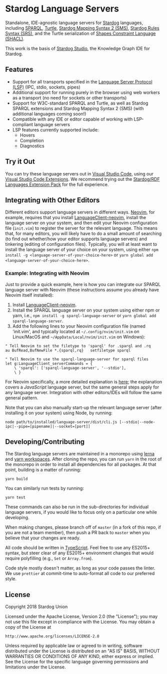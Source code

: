 # Stardog Language Servers

Standalone, IDE-agnostic language servers for [Stardog](https://www.stardog.com)
languages, including [SPARQL](https://en.wikipedia.org/wiki/SPARQL),
[Turtle](https://en.wikipedia.org/wiki/Turtle_(syntax)),
[Stardog Mapping Syntax 2 (SMS)](https://www.stardog.com/docs/#_stardog_mapping_syntax_2),
[Stardog Rules Syntax (SRS)](https://www.stardog.com/docs/#_stardog_rules_syntax), and
the Turtle serialization of [Shapes Constraint Language (SHACL)](https://en.wikipedia.org/wiki/SHACL).

This work is the basis of [Stardog Studio](http://stardog.com/studio), the Knowledge Graph IDE for Stardog.

## Features

- Support for all transports specified in the [Language Server Protocol (LSP)](https://microsoft.github.io/language-server-protocol/) 
(IPC, stdio, sockets, pipes)
- Additional support for running purely in the browser using web workers as a
transport (no need for sockets or other transports)
- Support for W3C-standard SPARQL and Turtle, as well as Stardog SPARQL
extensions and Stardog Mapping Syntax 2 (SMS) (with additional languages coming
soon!)
- Compatible with any IDE or editor capable of working with LSP-compliant
language servers
- LSP features currently supported include:
  - Hovers
  - Completion
  - Diagnostics

## Try it Out

You can try these language servers out in [Visual Studio Code](https://code.visualstudio.com/),
using our [Visual Studio Code Extensions](https://marketplace.visualstudio.com/publishers/stardog-union). We recommend trying out the [Stardog/RDF Languages Extension Pack](https://marketplace.visualstudio.com/items?itemName=stardog-union.vscode-stardog-languages) for the full experience.

## Integrating with Other Editors

Different editors support language servers in different ways. [Neovim](https://neovim.io/), for
example, requires that you install [LanguageClient-neovim](https://github.com/autozimu/LanguageClient-neovim),
install the language server on your system, and then edit your Neovim
configuration file (`init.vim`) to register the server for the relevant
language. This means that, for many editors, you will likely have to do a small
amount of searching (to find out whether/how your editor supports language
servers) and tinkering (editing of configuration files). Typically, you will
at least want to install the language server of your choice on your system,
using either `npm install -g <language-server-of-your-choice-here>` or
`yarn global add <language-server-of-your-choice-here>`.

### Example: Integrating with Neovim

Just to provide a quick example, here is how you can integrate our SPARQL
language server with Neovim (these instructions assume you already have
Neovim itself installed):

1. Install [LanguageClient-neovim](https://github.com/autozimu/LanguageClient-neovim).
2. Install the SPARQL language server on your system using either npm or yarn,
i.e., `npm install -g sparql-language-server` or `yarn global add sparql-language-server`.
3. Add the following lines to your Neovim configuration file (named 'init.vim',
and typically located at `~/.config/nvim/init.vim` on Linux/MacOS and
`~/AppData/Local/nvim/init.vim` on Windows):

```
" Tell Neovim to set the filetype to 'sparql' for .sparql and .rq
au BufRead,BufNewFile *.{sparql,rq}   setfiletype sparql

" Tell Neovim to use the sparql-language-server for sparql files
let g:LanguageClient_serverCommands = {
    \ 'sparql': ['sparql-language-server', '--stdio'],
    \ }
```

For Neovim specifically, a more detailed explanation is [here](https://fortes.com/2017/language-server-neovim/);
the explanation covers a _JavaScript_ language server, but the same general
steps apply for any language server. Integration with other editors/IDEs will
follow the same general pattern.

Note that you can also manually start-up the relevant language server (after
installing it on your system) using Node, by running:

```
node path/to/installed/language-server/dist/cli.js [--stdio|--node-ipc|--pipe=[pipename]|--socket=[port]]
```

## Developing/Contributing

The Stardog language servers are maintained in a monorepo using
[lerna](https://lernajs.io/) and [yarn workspaces](https://yarnpkg.com/lang/en/docs/workspaces/).
After cloning the repo, you can run `yarn` in the root of the monorepo in order
to install all dependencies for all packages. At that point, building is a
matter of running:

```
yarn build
```

You can similarly run tests by running:

```
yarn test
```

These commands can also be run in the sub-directories for individual language
servers, if you would like to focus only on a particular one while developing.

When making changes, please branch off of `master` (in a fork of this repo, if
you are not a team member), then push a PR back to `master` when you believe
that your changes are ready.

All code should be written in [TypeScript](https://www.typescriptlang.org/).
Feel free to use any ES2015+ syntax, but steer clear of any ES2015+ environment
changes that would require polyfilling (e.g., `Set` or `Array.from`).

Code style mostly doesn't matter, as long as your code passes the linter. We
use `prettier` at commit-time to auto-format all code to our preferred style.

## License

Copyright 2018 Stardog Union

Licensed under the Apache License, Version 2.0 (the "License");
you may not use this file except in compliance with the License.
You may obtain a copy of the License at

    http://www.apache.org/licenses/LICENSE-2.0

Unless required by applicable law or agreed to in writing, software
distributed under the License is distributed on an "AS IS" BASIS,
WITHOUT WARRANTIES OR CONDITIONS OF ANY KIND, either express or implied.
See the License for the specific language governing permissions and
limitations under the License.
